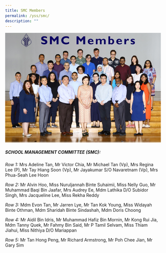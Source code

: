 ```yaml
---
title: SMC Members
permalink: /yss/smc/
description: ""
---
```

![](/images/YSS/SMC/smc_2023.png)


##### SCHOOL MANAGEMENT COMMITTEE (SMC):

*Row 1:* Mrs Adeline Tan, Mr Victor Chia, Mr Michael Tan (Vp), Mrs Regina Lee (P), Mr Tay Hiang Soon (Vp), Mr Jayakumar S/O Navaretnam (Vp), Mrs Phua-Seah Lee Hoon

*Row 2:* Mr Alvin Hoo, Miss Nuruljannah Binte Suhaimii, Miss Nelly Guo, 
Mr Muhammad Baqi Bin Jaafar, Mrs Audrey Ee, Mdm Lathika D/O Subidor Singh, 
Mrs Jacqueline Lee, Miss Rekha Reddy

*Row 3:* Mdm Evon Tan, Mr Jarren Lye, Mr Tan Kok Young, Miss Widayah Binte Othman, Mdm Sharidah Binte Sindashah, Mdm Doris Choong

*Row 4:* Mr Aidil Bin Idris, Mr Muhammad Hafiz Bin Mornin, Mr Kong Rui Jia, 
Mdm Tanny Quek, Mr Fahmy Bin Said, Mr P Tamil Selvam, Miss Thiam Jiahui, 
Miss Nithiya D/O Mariappan

*Row 5:* Mr Tan Hong Peng, Mr Richard Armstrong, Mr Poh Chee Jian, Mr Gary Sim